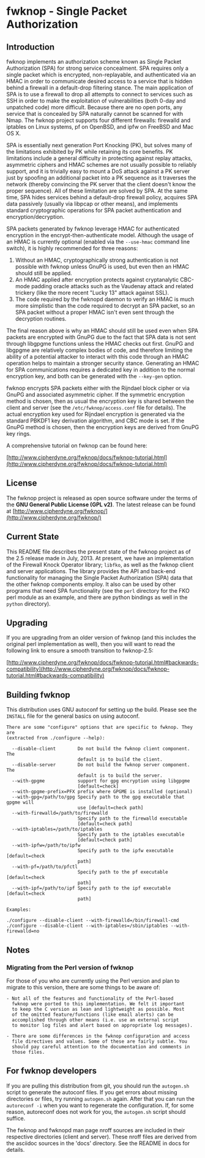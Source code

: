# fwknop - Single Packet Authorization

## Introduction
fwknop implements an authorization scheme known as Single Packet Authorization
(SPA) for strong service concealment. SPA requires only a single packet which
is encrypted, non-replayable, and authenticated via an HMAC in order to
communicate desired access to a service that is hidden behind a firewall in a
default-drop filtering stance. The main application of SPA is to use a firewall
to drop all attempts to connect to services such as SSH in order to make the
exploitation of vulnerabilities (both 0-day and unpatched code) more difficult.
Because there are no open ports, any service that is concealed by SPA naturally
cannot be scanned for with Nmap. The fwknop project supports four different
firewalls: firewalld and iptables on Linux systems, pf on OpenBSD, and ipfw on
FreeBSD and Mac OS X.

SPA is essentially next generation Port Knocking (PK), but solves many of the
limitations exhibited by PK while retaining its core benefits. PK limitations
include a general difficulty in protecting against replay attacks, asymmetric
ciphers and HMAC schemes are not usually possible to reliably support, and it
is trivially easy to mount a DoS attack against a PK server just by spoofing an
additional packet into a PK sequence as it traverses the network (thereby
convincing the PK server that the client doesn't know the proper sequence). All
of these limitation are solved by SPA. At the same time, SPA hides services
behind a default-drop firewall policy, acquires SPA data passively (usually via
libpcap or other means), and implements standard cryptographic operations for
SPA packet authentication and encryption/decryption.

SPA packets generated by fwknop leverage HMAC for authenticated encryption in
the encrypt-then-authenticate model. Although the usage of an HMAC is currently
optional (enabled via the `--use-hmac` command line switch), it is highly
recommended for three reasons:

   1. Without an HMAC, cryptographically strong authentication is not possible
with fwknop unless GnuPG is used, but even then an HMAC should still be
applied.
   2. An HMAC applied after encryption protects against cryptanalytic CBC-mode
padding oracle attacks such as the Vaudenay attack and related trickery (like
the more recent "Lucky 13" attack against SSL).
   3. The code required by the fwknopd daemon to verify an HMAC is much more
simplistic than the code required to decrypt an SPA packet, so an SPA packet
without a proper HMAC isn't even sent through the decryption routines.

The final reason above is why an HMAC should still be used even when SPA
packets are encrypted with GnuPG due to the fact that SPA data is not sent
through libgpgme functions unless the HMAC checks out first. GnuPG and libgpgme
are relatively complex bodies of code, and therefore limiting the ability of a
potential attacker to interact with this code through an HMAC operation helps
to maintain a stronger security stance. Generating an HMAC for SPA
communications requires a dedicated key in addition to the normal encryption
key, and both can be generated with the `--key-gen` option.

fwknop encrypts SPA packets either with the Rijndael block cipher or via GnuPG
and associated asymmetric cipher. If the symmetric encryption method is chosen,
then as usual the encryption key is shared between the client and server (see
the `/etc/fwknop/access.conf` file for details). The actual encryption key used
for Rijndael encryption is generated via the standard PBKDF1 key derivation
algorithm, and CBC mode is set. If the GnuPG method is chosen, then the
encryption keys are derived from GnuPG key rings.

A comprehensive tutorial on fwknop can be found here:

[http://www.cipherdyne.org/fwknop/docs/fwknop-tutorial.html](http://www.cipherdyne.org/fwknop/docs/fwknop-tutorial.html)


## License
The fwknop project is released as open source software under the terms of
the **GNU General Public License (GPL v2)**. The latest release can be found
at [http://www.cipherdyne.org/fwknop/](http://www.cipherdyne.org/fwknop/)


## Current State
This README file describes the present state of the fwknop project as of the
2.5 release made in July, 2013. At present, we have an implementation of the
Firewall Knock Operator library; `libfko`, as well as the fwknop client and
server applications. The library provides the API and back-end functionality
for managing the Single Packet Authorization (SPA) data that the other fwknop
components employ. It also can be used by other programs that need SPA
functionality (see the `perl` directory for the FKO perl module as an example,
and there are python bindings as well in the `python` directory).


## Upgrading
If you are upgrading from an older version of fwknop (and this includes the
original perl implementation as well), then you will want to read the
following link to ensure a smooth transition to fwknop-2.5:

[http://www.cipherdyne.org/fwknop/docs/fwknop-tutorial.html#backwards-compatibility](http://www.cipherdyne.org/fwknop/docs/fwknop-tutorial.html#backwards-compatibility)


## Building fwknop
This distribution uses GNU autoconf for setting up the build. Please see
the `INSTALL` file for the general basics on using autoconf.

    There are some "configure" options that are specific to fwknop. They are
    (extracted from ./configure --help):

      --disable-client        Do not build the fwknop client component. The
                              default is to build the client.
      --disable-server        Do not build the fwknop server component. The
                              default is to build the server.
      --with-gpgme            support for gpg encryption using libgpgme
                              [default=check]
      --with-gpgme-prefix=PFX prefix where GPGME is installed (optional)
      --with-gpg=/path/to/gpg Specify path to the gpg executable that gpgme will
                              use [default=check path]
      --with-firewalld=/path/to/firewalld
                              Specify path to the firewalld executable
                              [default=check path]
      --with-iptables=/path/to/iptables
                              Specify path to the iptables executable
                              [default=check path]
      --with-ipfw=/path/to/ipfw
                              Specify path to the ipfw executable [default=check
                              path]
      --with-pf=/path/to/pfctl
                              Specify path to the pf executable [default=check
                              path]
      --with-ipf=/path/to/ipf Specify path to the ipf executable [default=check
                              path]

    Examples:

    ./configure --disable-client --with-firewalld=/bin/firewall-cmd
    ./configure --disable-client --with-iptables=/sbin/iptables --with-firewalld=no

## Notes
### Migrating from the Perl version of fwknop
For those of you who are currently using the Perl version and plan to
migrate to this version, there are some things to be aware of:

    - Not all of the features and functionality of the Perl-based
      fwknop were ported to this implementation. We felt it important
      to keep the C version as lean and lightweight as possible. Most
      of the omitted feature/functions (like email alerts) can be
      accomplished through other means (i.e. use an external script
      to monitor log files and alert based on appropriate log messages).

    - There are some differences in the fwknop configuration and access
      file directives and values. Some of these are fairly subtle. You
      should pay careful attention to the documentation and comments in
      those files.


## For fwknop developers
If you are pulling this distribution from git, you should run the
`autogen.sh` script to generate the autoconf files. If you get errors about
missing directories or files, try running `autogen.sh` again. After that
you can run the `autoreconf -i` when you want to regenerate the configuration.
If, for some reason, autoreconf does not work for you, the `autogen.sh`
script should suffice.

The fwknop and fwknopd man page nroff sources are included in their
respective directories (client and server). These nroff files are derived
from the asciidoc sources in the 'docs' directory. See the README in docs
for details.
